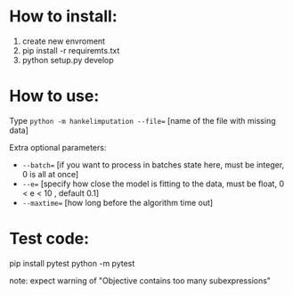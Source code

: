 # How to install:
1) create new envroment
2) pip install -r requiremts.txt
3) python setup.py develop

# How to use:

Type `python -m hankelimputation --file=` [name of the file with missing data]

Extra optional parameters:
 - `--batch=` [if you want to process in batches state here, must be integer, 0 is all at once]
 - `--e=` [specify how close the model is fitting to the data, must be float, 0 < e < 10 , default 0.1]
 - `--maxtime=` [how long before the algorithm time out]


# Test code:
pip install pytest
python -m pytest

note: expect warning of "Objective contains too many subexpressions"
